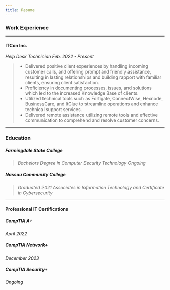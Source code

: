 ```yaml
---
title: Resume
---
```

### Work Experience
---
#### ITCon Inc.
*Help Desk Technician*
*Feb. 2022 - Present*

> - Delivered positive client experiences by handling incoming customer calls, and offering prompt and friendly assistance, resulting in lasting relationships and building rapport with familiar clients, ensuring client satisfaction.
>-  Proficiency in documenting processes, issues, and solutions which led to the increased Knowledge Base of clients.
> - Utilized technical tools such as Fortigate, ConnectWise, Hexnode, BusinessCare, and ItGlue to streamline operations and enhance technical support services.
>- Delivered remote assistance utilizing remote tools and effective communication to comprehend and resolve customer concerns.
---
### Education
##### Farmingdale State College
>*Bachelors Degree in Computer Security Technology*
*Ongoing*
##### Nassau Community College
>*Graduated 2021*
*Associates in Information Technology and Certificate in Cybersecurity*

---
#### Professional IT Certifications
##### CompTIA A+
*April 2022*
##### CompTIA Network+
*December 2023*
##### CompTIA Security+
*Ongoing*